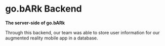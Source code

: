 
# go.bARk Backend

**The server-side of go.bARk**

Through this backend, our team was able to store user information for our augmented reality mobile app in a database.
